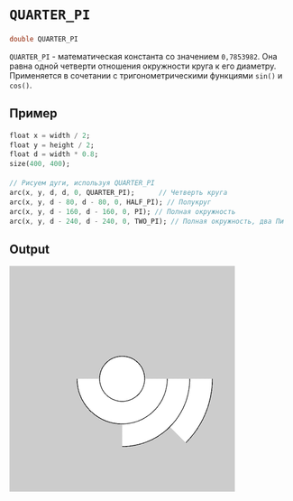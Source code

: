 # `QUARTER_PI`

```dart
double QUARTER_PI
```

`QUARTER_PI` - математическая константа со значением `0,7853982`. Она равна одной четверти отношения окружности круга к его диаметру. Применяется в сочетании с тригонометрическими функциями `sin()` и `cos()`.

## Пример

```dart
float x = width / 2;
float y = height / 2;
float d = width * 0.8;
size(400, 400);

// Рисуем дуги, используя QUARTER_PI
arc(x, y, d, d, 0, QUARTER_PI);      // Четверть круга
arc(x, y, d - 80, d - 80, 0, HALF_PI); // Полукруг
arc(x, y, d - 160, d - 160, 0, PI); // Полная окружность
arc(x, y, d - 240, d - 240, 0, TWO_PI); // Полная окружность, два Пи
```

## Output

<img src="/_images/pi_1.png" width="400" height="400" />
